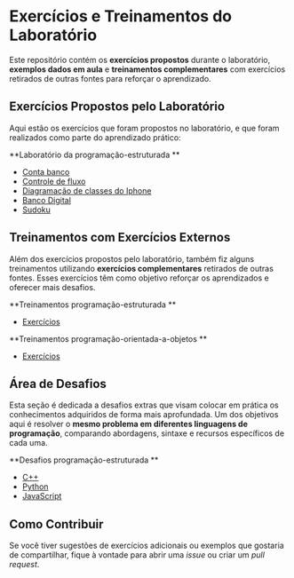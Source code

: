 # Exercícios e Treinamentos do Laboratório

Este repositório contém os **exercícios propostos** durante o laboratório, **exemplos dados em aula** e **treinamentos complementares** com exercícios retirados de outras fontes para reforçar o aprendizado.

## Exercícios Propostos pelo Laboratório

Aqui estão os exercícios que foram propostos no laboratório, e que foram realizados como parte do aprendizado prático:

**Laboratório da programação-estruturada **  
- [Conta banco](programação-estruturada/Classes/ContaTerminal.java)
- [Controle de fluxo](programação-estruturada/EstruturasCondicionais/ControleDeFluxo.java)
- [Diagramação de classes do Iphone](DiagramaçãoComponentesIphone/uml.png)
- [Banco Digital](Programacao-Orientada-Objetos/BancoDigital)
- [Sudoku](Programacao-Orientada-Objetos/sudoku)

## Treinamentos com Exercícios Externos

Além dos exercícios propostos pelo laboratório, também fiz alguns treinamentos utilizando **exercícios complementares** retirados de outras fontes. Esses exercícios têm como objetivo reforçar os aprendizados e oferecer mais desafios.

**Treinamentos programação-estruturada **  
  - [Exercícios](programação-estruturada)

**Treinamentos programação-orientada-a-objetos **  
-   [Exercícios]()

## Área de Desafios

Esta seção é dedicada a desafios extras que visam colocar em prática os conhecimentos adquiridos de forma mais aprofundada. Um dos objetivos aqui é resolver o **mesmo problema em diferentes linguagens de programação**, comparando abordagens, sintaxe e recursos específicos de cada uma.

**Desafios programação-estruturada **  
  - [C++]()
  - [Python]()
  - [JavaScript]()  

## Como Contribuir

Se você tiver sugestões de exercícios adicionais ou exemplos que gostaria de compartilhar, fique à vontade para abrir uma *issue* ou criar um *pull request*.
